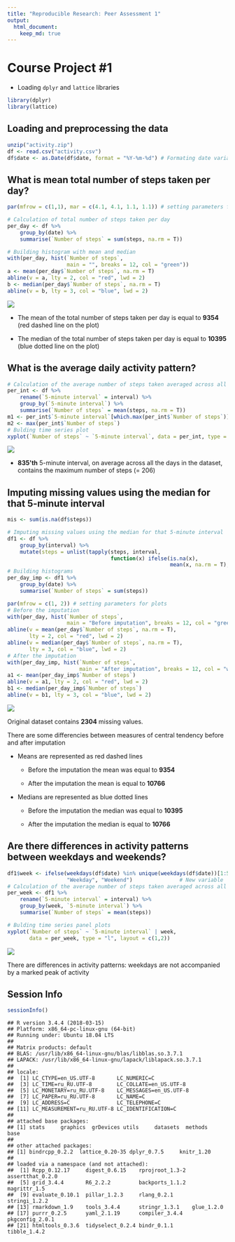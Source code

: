 ```yaml
---
title: "Reproducible Research: Peer Assessment 1"
output: 
  html_document:
    keep_md: true
---
```

# Course Project #1


- Loading `dplyr` and `lattice` libraries

```r
library(dplyr)
library(lattice)
```


## Loading and preprocessing the data

```r
unzip("activity.zip")
df <- read.csv("activity.csv")
df$date <- as.Date(df$date, format = "%Y-%m-%d") # Formating date variable
```



## What is mean total number of steps taken per day?


```r
par(mfrow = c(1,1), mar = c(4.1, 4.1, 1.1, 1.1)) # setting parameters for plot

# Calculation of total number of steps taken per day
per_day <- df %>%
    group_by(date) %>% 
    summarise(`Number of steps` = sum(steps, na.rm = T))

# Building histogram with mean and median
with(per_day, hist(`Number of steps`, 
                   main = "", breaks = 12, col = "green"))
a <- mean(per_day$`Number of steps`, na.rm = T)
abline(v = a, lty = 2, col = "red", lwd = 2)
b <- median(per_day$`Number of steps`, na.rm = T)
abline(v = b, lty = 3, col = "blue", lwd = 2)
```

![](PA1_template_files/figure-html/unnamed-chunk-4-1.png)<!-- -->


- The mean of the total number of steps taken per day is equal to **9354** (red dashed line on the plot)

- The median of the total number of steps taken per day is equal to **10395** (blue dotted line on the plot)


## What is the average daily activity pattern?


```r
# Calculation of the average number of steps taken averaged across all days
per_int <- df %>% 
    rename(`5-minute interval` = interval) %>% 
    group_by(`5-minute interval`) %>%
    summarise(`Number of steps` = mean(steps, na.rm = T))
m1 <- per_int$`5-minute interval`[which.max(per_int$`Number of steps`)]
m2 <- max(per_int$`Number of steps`)
# Bulding time series plot 
xyplot(`Number of steps` ~ `5-minute interval`, data = per_int, type = "l")
```

![](PA1_template_files/figure-html/unnamed-chunk-5-1.png)<!-- -->


- **835'th** 5-minute interval, on average across all the days in the dataset, contains the maximum number of steps (= 206)


## Imputing missing values using the median for that 5-minute interval


```r
mis <- sum(is.na(df$steps))

# Imputing missing values using the median for that 5-minute interval
df1 <- df %>%
    group_by(interval) %>% 
    mutate(steps = unlist(tapply(steps, interval, 
                                 function(x) ifelse(is.na(x), 
                                                    mean(x, na.rm = T), x))))
# Building histograms
per_day_imp <- df1 %>% 
    group_by(date) %>% 
    summarise(`Number of steps` = sum(steps))

par(mfrow = c(1, 2)) # setting parameters for plots
# Before the imputation
with(per_day, hist(`Number of steps`, 
                   main = "Before imputation", breaks = 12, col = "green"))
abline(v = mean(per_day$`Number of steps`, na.rm = T),
       lty = 2, col = "red", lwd = 2)
abline(v = median(per_day$`Number of steps`, na.rm = T),
       lty = 3, col = "blue", lwd = 2)
# After the imputation
with(per_day_imp, hist(`Number of steps`, 
                       main = "After imputation", breaks = 12, col = "wheat"))
a1 <- mean(per_day_imp$`Number of steps`)
abline(v = a1, lty = 2, col = "red", lwd = 2)
b1 <- median(per_day_imp$`Number of steps`)
abline(v = b1, lty = 3, col = "blue", lwd = 2)
```

![](PA1_template_files/figure-html/unnamed-chunk-6-1.png)<!-- -->

Original dataset contains **2304** missing values.

There are some differencies between measures of central tendency before and after imputation

- Means are represented as red dashed lines

    * Before the imputation the mean was equal to **9354**
    
    * After the imputation the mean is equal to **10766**
    
- Medians are represented as blue dotted lines

    * Before the imputation the median was equal to **10395**
    
    * After the imputation the median is equal to **10766**

## Are there differences in activity patterns between weekdays and weekends?


```r
df1$week <- ifelse(weekdays(df$date) %in% unique(weekdays(df$date))[1:5],
                   "Weekday", "Weekend")               # New variable
# Calculation of the average number of steps taken averaged across all  all weekday days or weekend days
per_week <- df1 %>% 
    rename(`5-minute interval` = interval) %>% 
    group_by(week, `5-minute interval`) %>% 
    summarise(`Number of steps` = mean(steps))

# Bulding time series panel plots 
xyplot(`Number of steps` ~ `5-minute interval` | week, 
       data = per_week, type = "l", layout = c(1,2))
```

![](PA1_template_files/figure-html/unnamed-chunk-7-1.png)<!-- -->

There are differences in activity patterns: weekdays are not accompanied by a marked peak of activity

## Session Info

```r
sessionInfo()
```

```
## R version 3.4.4 (2018-03-15)
## Platform: x86_64-pc-linux-gnu (64-bit)
## Running under: Ubuntu 18.04 LTS
## 
## Matrix products: default
## BLAS: /usr/lib/x86_64-linux-gnu/blas/libblas.so.3.7.1
## LAPACK: /usr/lib/x86_64-linux-gnu/lapack/liblapack.so.3.7.1
## 
## locale:
##  [1] LC_CTYPE=en_US.UTF-8       LC_NUMERIC=C              
##  [3] LC_TIME=ru_RU.UTF-8        LC_COLLATE=en_US.UTF-8    
##  [5] LC_MONETARY=ru_RU.UTF-8    LC_MESSAGES=en_US.UTF-8   
##  [7] LC_PAPER=ru_RU.UTF-8       LC_NAME=C                 
##  [9] LC_ADDRESS=C               LC_TELEPHONE=C            
## [11] LC_MEASUREMENT=ru_RU.UTF-8 LC_IDENTIFICATION=C       
## 
## attached base packages:
## [1] stats     graphics  grDevices utils     datasets  methods   base     
## 
## other attached packages:
## [1] bindrcpp_0.2.2  lattice_0.20-35 dplyr_0.7.5     knitr_1.20     
## 
## loaded via a namespace (and not attached):
##  [1] Rcpp_0.12.17     digest_0.6.15    rprojroot_1.3-2  assertthat_0.2.0
##  [5] grid_3.4.4       R6_2.2.2         backports_1.1.2  magrittr_1.5    
##  [9] evaluate_0.10.1  pillar_1.2.3     rlang_0.2.1      stringi_1.2.2   
## [13] rmarkdown_1.9    tools_3.4.4      stringr_1.3.1    glue_1.2.0      
## [17] purrr_0.2.5      yaml_2.1.19      compiler_3.4.4   pkgconfig_2.0.1 
## [21] htmltools_0.3.6  tidyselect_0.2.4 bindr_0.1.1      tibble_1.4.2
```

